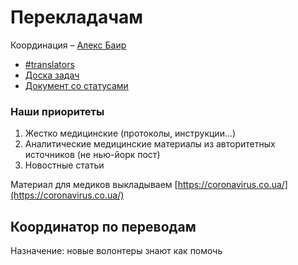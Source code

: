 # Перекладачам

Координация – [Алекс Баир](http://t.me/ctalebap)

* [\#translators](https://discord.gg/RNFAWKT)
* [Доска задач](https://trello.com/b/VGVFJqs4/%D0%BF%D0%B5%D1%80%D0%B5%D0%B2%D0%BE%D0%B4%D1%8B)
* [Документ со статусами ](https://docs.google.com/spreadsheets/d/1y3mJShRwaG7Km6fCljnaong7L4zP73Xy22Z6hrm5iwY/edit#gid=0)

### Наши приоритеты

1. Жестко медицинские \(протоколы, инструкции...\)
2. Аналитические медицинские материалы из авторитетных источников \(не нью-йорк пост\)
3. Новостные статьи

 Материал для медиков выкладываем [https://coronavirus.co.ua/](https://coronavirus.co.ua/) 

## Координатор по переводам

Назначение: новые волонтеры знают как помочь



